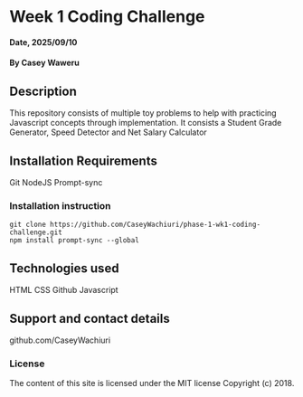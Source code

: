 # Week 1 Coding Challenge 

#### Date, 2025/09/10

#### By Casey Waweru

## Description
This repository consists of multiple toy problems to help with practicing Javascript concepts through implementation. It consists a Student Grade Generator, Speed Detector and Net Salary Calculator

## Installation Requirements
Git
NodeJS
Prompt-sync

### Installation instruction
```
git clone https://github.com/CaseyWachiuri/phase-1-wk1-coding-challenge.git
npm install prompt-sync --global

```
## Technologies used
HTML
CSS
Github
Javascript

## Support and contact details
github.com/CaseyWachiuri

### License
The content of this site is licensed under the MIT license
Copyright (c) 2018.
